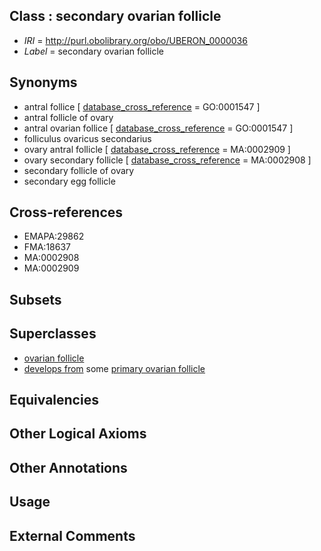 
## Class : secondary ovarian follicle

 * *IRI* = http://purl.obolibrary.org/obo/UBERON_0000036
 * *Label* = secondary ovarian follicle

## Synonyms

 * antral follice [ [database_cross_reference](../../ef/oboInOwl#hasDbXref.md) = GO:0001547 ]
 * antral follicle of ovary
 * antral ovarian follice [ [database_cross_reference](../../ef/oboInOwl#hasDbXref.md) = GO:0001547 ]
 * folliculus ovaricus secondarius
 * ovary antral follicle [ [database_cross_reference](../../ef/oboInOwl#hasDbXref.md) = MA:0002909 ]
 * ovary secondary follicle [ [database_cross_reference](../../ef/oboInOwl#hasDbXref.md) = MA:0002908 ]
 * secondary follicle of ovary
 * secondary egg follicle

## Cross-references

 * EMAPA:29862
 * FMA:18637
 * MA:0002908
 * MA:0002909

## Subsets


## Superclasses

 * [ovarian follicle](../../UBERON/05/UBERON_0001305.md)
 * [develops from](../../RO/02/RO_0002202.md) some [primary ovarian follicle](../../UBERON/35/UBERON_0000035.md)

## Equivalencies


## Other Logical Axioms


## Other Annotations


## Usage


## External Comments

